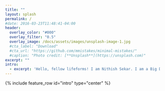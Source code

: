 ```yaml
---
title: ""
layout: splash
permalink: /
#date: 2016-03-23T11:48:41-04:00
header:
  overlay_color: "#000"
  overlay_filter: "0.5"
  overlay_image: /docs/assets/images/unsplash-image-1.jpg
  #cta_label: "Download"
  #cta_url: "https://github.com/mmistakes/minimal-mistakes/"
  #caption: "Photo credit: [**Unsplash**](https://unsplash.com)"
excerpt: ""
intro:
  - excerpt: 'Hello, fellow lifeforms! I am Nithish Sekar. I am a Big Data Professional with focus on Big Data Engineering and Data Science. I like to learn about the various up and coming technologies in this field and keep myself constantly updated. This blog is my way of giving back to the community.'
---
```


{% include feature_row id="intro" type="center" %}

